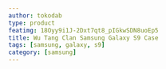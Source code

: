 ```yaml
---
author: tokodab
type: product
featimg: 18Oyy9i1J-2Dxt7qt8_pIGkwSDN8uoEp5
title: Wu Tang Clan Samsung Galaxy S9 Case
tags: [samsung, galaxy, s9]
category: [samsung]
---
```

